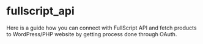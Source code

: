 # fullscript_api
Here is a guide how you can connect with FullScript API and fetch products to WordPress/PHP website by getting process done through OAuth.
